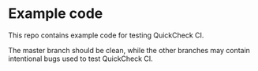 # Example code

This repo contains example code for testing QuickCheck CI.

The master branch should be clean, while the other branches may contain
intentional bugs used to test QuickCheck CI.

